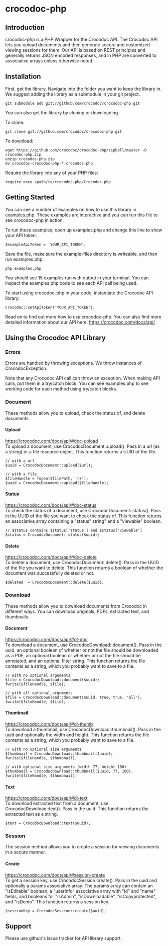 # crocodoc-php

## Introduction

crocodoc-php is a PHP Wrapper for the Crocodoc API.
The Crocodoc API lets you upload documents and then generate secure and customized viewing sessions for them.
Our API is based on REST principles and generally returns JSON encoded responses,
and in PHP are converted to associative arrays unless otherwise noted.

## Installation

First, get the library.
Navigate into the folder you want to keep the library in.
We suggest adding the library as a submodule in your git project.

    git submodule add git://github.com/crocodoc/crocodoc-php.git

You can also get the library by cloning or downloading.

To clone:

    git clone git://github.com/crocodoc/crocodoc-php.git
    
To download:

    wget https://github.com/crocodoc/crocodoc-php/zipball/master -O crocodoc-php.zip
    unzip crocodoc-php.zip
    mv crocodoc-crocodoc-php-* crocodoc-php

Require the library into any of your PHP files:

	require_once /path/to/crocodoc-php/Crocodoc.php
	
## Getting Started

You can see a number of examples on how to use this library in examples.php.
These examples are interactive and you can run this file to see crocodoc-php in action.

To run these examples, open up examples.php and change this line to show your API token:

    $exampleApiToken = 'YOUR_API_TOKEN';
    
Save the file, make sure the example-files directory is writeable, and then run examples.php:

    php examples.php
    
You should see 15 examples run with output in your terminal.
You can inspect the examples.php code to see each API call being used.

To start using crocodoc-php in your code, instantiate the Crocodoc API library:

    Crocodoc::setApiToken('YOUR_API_TOKEN');

Read on to find out more how to use crocodoc-php.
You can also find more detailed information about our API here:
https://crocodoc.com/docs/api/

## Using the Crocodoc API Library

### Errors

Errors are handled by throwing exceptions.
We throw instances of CrocodocException.

Note that any Crocodoc API call can throw an exception.
When making API calls, put them in a try/catch block.
You can see examples.php to see working code for each method using try/catch blocks.

### Document

These methods allow you to upload, check the status of, and delete documents.

#### Upload

https://crocodoc.com/docs/api/#doc-upload  
To upload a document, use CrocodocDocument::upload().
Pass  in a url (as a string) or a file resource object.
This function returns a UUID of the file.

	// with a url
    $uuid = CrocodocDocument::upload($url);
    
    // with a file
    $fileHandle = fopen($filePath, 'r+');
    $uuid = CrocodocDocument::upload($fileHandle);
    
#### Status

https://crocodoc.com/docs/api/#doc-status  
To check the status of a document, use CrocodocDocument::status().
Pass in the UUID of the file you want to check the status of.
This function returns an associative array containing a "status" string" and a "viewable" boolean.

    // $status contains $status['status'] and $status['viewable']
    $status = CrocodocDocument::status($uuid);
    
#### Delete

https://crocodoc.com/docs/api/#doc-delete  
To delete a document, use CrocodocDocument::delete().
Pass in the UUID of the file you want to delete.
This function returns a boolean of whether the document was successfully deleted or not.

    $deleted  = CrocodocDocument::delete($uuid);
    
### Download

These methods allow you to download documents from Crocodoc in different ways.
You can download originals, PDFs, extracted text, and thumbnails.

#### Document

https://crocodoc.com/docs/api/#dl-doc  
To download a document, use CrocodocDownload::document().
Pass in the uuid,
an optional boolean of whether or not the file should be downloaded as a PDF,
an optional boolean or whether or not the file should be annotated,
and an optional filter string.
This function returns the file contents as a string, which you probably want to save to a file.

    // with no optional arguments
    $file = CrocodocDownload::document($uuid);
    fwrite($fileHandle, $file);
    
    // with all optional arguments
    $file = CrocodocDownload::document($uuid, true, true, 'all');
    fwrite($fileHandle, $file);
    
#### Thumbnail

https://crocodoc.com/docs/api/#dl-thumb  
To download a thumbnail, use CrocodocDownload::thumbnail().
Pass in the uuid and optionally the width and height.
This function returns the file contents as a string, which you probably want to save to a file.

    // with no optional size arguments
    $thumbnail = CrocodocDownload::thumbnail($uuid);
    fwrite($fileHandle, $thumbnail);
    
    // with optional size arguments (width 77, height 100)
    $thumbnail = CrocodocDownload::thumbnail($uuid, 77, 100);
    fwrite($fileHandle, $thumbnail);

#### Text

https://crocodoc.com/docs/api/#dl-text  
To download extracted text from a document, use CrocodocDownload::text().
Pass in the uuid.
This function returns the extracted text as a string.

    $text = CrocodocDownload::text($uuid);
    
### Session

The session method allows you to create a session for viewing documents in a secure manner.

#### Create

https://crocodoc.com/docs/api/#session-create  
To get a session key, use CrocodocSession.create().
Pass in the uuid and optionally a params associative array.
The params array can contain an "isEditable" boolean,
a "userInfo" associative array with "id" and "name" fields,
and booleans for "isAdmin", "isDownloadable", "isCopyprotected", and "isDemo".
This function returns a session key.

    $sessionKey = CrocodocSession::create($uuid);
    
## Support

Please use github's issue tracker for API library support.